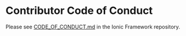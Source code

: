 # Contributor Code of Conduct

Please see [CODE_OF_CONDUCT.md](https://github.com/ionic-team/ionic/blob/HEAD/CODE_OF_CONDUCT.md) in the Ionic Framework repository.
